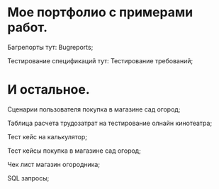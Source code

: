 # Мое портфолио с примерами работ.

Багрепорты тут: Bugreports;

Тестирование спецификаций тут: Тестирование требований;

# И остальное.
Сценарии пользователя покупка в магазине сад огород;

Таблица расчета трудозатрат на тестирование олнайн кинотеатра;

Тест кейс на калькулятор;

Тест кейсы покупка в магазине сад огород;

Чек лист магазин огородника;

SQL запросы;
